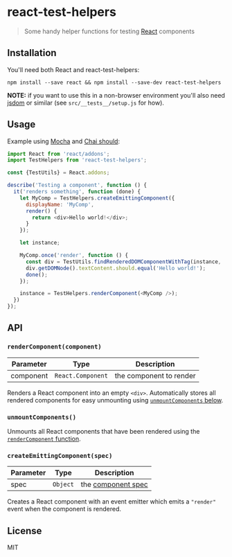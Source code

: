 react-test-helpers
===================

> Some handy helper functions for testing [React](https://facebook.github.io/react/index.html) components

## Installation

You'll need both React and react-test-helpers:

`npm install --save react && npm install --save-dev react-test-helpers`

**NOTE:** if you want to use this in a non-browser environment you'll also need [jsdom](https://www.npmjs.com/package/jsdom) or similar (see `src/__tests__/setup.js` for how).

## Usage

Example using [Mocha](http://mochajs.org) and [Chai should](http://chaijs.com/guide/styles/#should):

```javascript
import React from 'react/addons';
import TestHelpers from 'react-test-helpers';

const {TestUtils} = React.addons;

describe('Testing a component', function () {
  it('renders something', function (done) {
    let MyComp = TestHelpers.createEmittingComponent({
      displayName: 'MyComp',
      render() {
        return <div>Hello world!</div>;
      }
    });

    let instance;

    MyComp.once('render', function () {
      const div = TestUtils.findRenderedDOMComponentWithTag(instance, 'div');
      div.getDOMNode().textContent.should.equal('Hello world!');
      done();
    });

    instance = TestHelpers.renderComponent(<MyComp />);
  })
});
```

## API

### `renderComponent(component)`

| Parameter | Type | Description |
|-----------|------|-------------|
| component | `React.Component` | the component to render |


Renders a React component into an empty `<div>`. Automatically stores all rendered components for easy unmounting using [`unmountComponents` below](#unmountcomponents).

### `unmountComponents()`

Unmounts all React components that have been rendered using the [`renderComponent` function](#rendercomponentcomponent).

### `createEmittingComponent(spec)`

| Parameter | Type | Description |
|-----------|------|-------------|
| spec | `Object` | the [component spec](https://facebook.github.io/react/docs/component-specs.html) |


Creates a React component with an event emitter which emits a `"render"` event when the component is rendered.

## License

MIT
